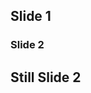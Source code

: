 ---
---

<section>

# Slide 1

</section>

<section>

<section>

# Slide 2

</section>

<section>

## Still Slide 2

</section>

</section>
